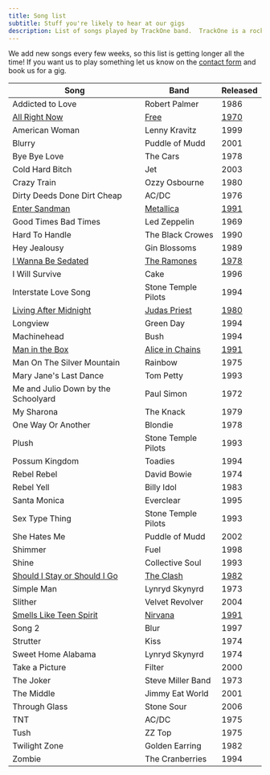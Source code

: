 ```yaml
---
title: Song list
subtitle: Stuff you're likely to hear at our gigs
description: List of songs played by TrackOne band.  TrackOne is a rock & roll cover band in Central Connecticut.
---
```


We add new songs every few weeks, so this list is getting longer all the time!
If you want us to play something let us know on the [contact form](/contact) and book us for a gig.


| Song                                 | Band                 | Released  |
|--------------------------------------|----------------------|-----------|
| Addicted to Love                     | Robert Palmer        | 1986      |
| [All Right Now][7]                   | [Free][7]            | [1970][7] |
| American Woman                       | Lenny Kravitz        | 1999      |
| Blurry                               | Puddle of Mudd       | 2001      |
| Bye Bye Love                         | The Cars             | 1978      |
| Cold Hard Bitch                      | Jet                  | 2003      |
| Crazy Train                          | Ozzy Osbourne        | 1980      |
| Dirty Deeds Done Dirt Cheap          | AC/DC                | 1976      |
| [Enter Sandman][2]                   | [Metallica][2]       | [1991][2] |
| Good Times Bad Times                 | Led Zeppelin         | 1969      |
| Hard To Handle                       | The Black Crowes     | 1990      |
| Hey Jealousy                         | Gin Blossoms         | 1989      |
| [I Wanna Be Sedated][6]              | [The Ramones][6]     | [1978][6] |
| I Will Survive                       | Cake                 | 1996      |
| Interstate Love Song                 | Stone Temple Pilots  | 1994      |
| [Living After Midnight][4]           | [Judas Priest][4]    | [1980][4] |
| Longview                             | Green Day            | 1994      |
| Machinehead                          | Bush                 | 1994      |
| [Man in the Box][3]                  | [Alice in Chains][3] | [1991][3] |
| Man On The Silver Mountain           | Rainbow              | 1975      |
| Mary Jane's Last Dance               | Tom Petty            | 1993      |
| Me and Julio Down by the Schoolyard  | Paul Simon           | 1972      |
| My Sharona                           | The Knack            | 1979      |
| One Way Or Another                   | Blondie              | 1978      |
| Plush                                | Stone Temple Pilots  | 1993      |
| Possum Kingdom                       | Toadies              | 1994      |
| Rebel Rebel                          | David Bowie          | 1974      |
| Rebel Yell                           | Billy Idol           | 1983      |
| Santa Monica                         | Everclear            | 1995      |
| Sex Type Thing                       | Stone Temple Pilots  | 1993      |
| She Hates Me                         | Puddle of Mudd       | 2002      |
| Shimmer                              | Fuel                 | 1998      |
| Shine                                | Collective Soul      | 1993      |
| [Should I Stay or Should I Go][5]    | [The Clash][5]       | [1982][5] |
| Simple Man                           | Lynryd Skynyrd       | 1973      |
| Slither                              | Velvet Revolver      | 2004      |
| [Smells Like Teen Spirit][1]         | [Nirvana][1]         | [1991][1] |
| Song 2                               | Blur                 | 1997      |
| Strutter                             | Kiss                 | 1974      |
| Sweet Home Alabama                   | Lynryd Skynyrd       | 1974      |
| Take a Picture                       | Filter               | 2000      |
| The Joker                            | Steve Miller Band    | 1973      |
| The Middle                           | Jimmy Eat World      | 2001      |
| Through Glass                        | Stone Sour           | 2006      |
| TNT                                  | AC/DC                | 1975      |
| Tush                                 | ZZ Top               | 1975      |
| Twilight Zone                        | Golden Earring       | 1982      |
| Zombie                               | The Cranberries      | 1994      |

[1]: /2023/10/27/teen-spirit-jerrys.html "Smells Like Teen Spirit performed by TrackOne"
[2]: /2023/10/05/enter-sandman-jerrys.html "Enter Sandman performed by TrackOne"
[3]: /2023/10/01/man-in-the-box-jerrys.html "Man in the Box performed by TrackOne"
[4]: https://youtu.be/VSPkKpqZAs4?si=8dF3vf704kGDKwZJ&t=0 "Living After Midnight performed by TrackOne"
[5]: https://youtu.be/VSPkKpqZAs4?si=8dF3vf704kGDKwZJ&t=102 "Should I Stay or Should I Go performed by TrackOne"
[6]: https://youtu.be/VSPkKpqZAs4?si=YfNSUYFS94M5sg9h&t=143 "I Wanna Be Sedated performed by TrackOne"
[7]: https://www.instagram.com/reel/Cy9ifSLBXpt/?utm_source=ig_web_copy_link&igshid=MzRlODBiNWFlZA== "All Right Now performed by TrackOne"
